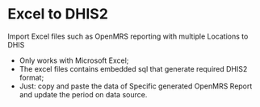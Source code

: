 # Excel to DHIS2
Import Excel files such as OpenMRS reporting with multiple Locations to DHIS

- Only works with Microsoft Excel;
- The excel files contains embedded sql that generate required DHIS2 format;
- Just: copy and paste the data of Specific generated OpenMRS Report and update the period on data source.
